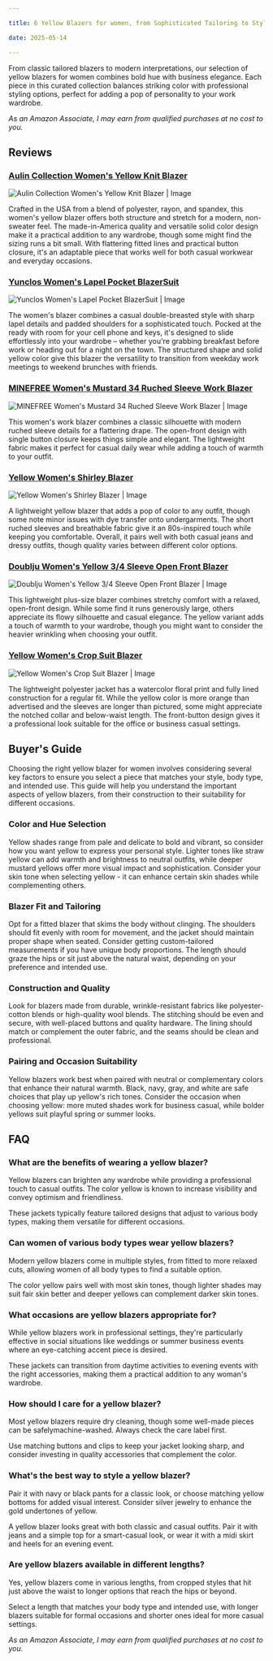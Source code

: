 ```yaml
---

title: 6 Yellow Blazers for women, from Sophisticated Tailoring to Stylish Statement Pieces

date: 2025-05-14

---
```


From classic tailored blazers to modern interpretations, our selection of yellow blazers for women combines bold hue with business elegance. Each piece in this curated collection balances striking color with professional styling options, perfect for adding a pop of personality to your work wardrobe. 

*As an Amazon Associate, I may earn from qualified purchases at no cost to you.*


## Reviews


### [Aulin Collection Women's Yellow Knit Blazer](https://serp.ly/@bar/amazon/Yellow+Blazer+Womens?utm\_term=aulin-collection-womens-yellow-knit-blazer)

![Aulin Collection Women's Yellow Knit Blazer | Image](https://encrypted-tbn1.gstatic.com/shopping?q=tbn:ANd9GcRDRidq2omg5YFaJkTgRchOFvE7Bp3OpbpApqEnGXQhVFyz1JC8viuB-JUOv8RPKIav2xXk4OPhcnUoS4R3AG0RRevQotQ5oA&usqp=CAY)

Crafted in the USA from a blend of polyester, rayon, and spandex, this women's yellow blazer offers both structure and stretch for a modern, non-sweater feel. The made-in-America quality and versatile solid color design make it a practical addition to any wardrobe, though some might find the sizing runs a bit small. With flattering fitted lines and practical button closure, it's an adaptable piece that works well for both casual workwear and everyday occasions. 


### [Yunclos Women's Lapel Pocket BlazerSuit](https://serp.ly/@bar/amazon/Yellow+Blazer+Womens?utm\_term=yunclos-womens-lapel-pocket-blazersuit)

![Yunclos Women's Lapel Pocket BlazerSuit | Image](https://encrypted-tbn0.gstatic.com/shopping?q=tbn:ANd9GcRss9CaFobfotJh64hi5HWvB33Nrq6rpuRo6ZFyD5WRecINO7quBWs1qeEtER1nfjJE20DUohRCjdC\_YXirCyv\_ht4ngrCocw&usqp=CAY)

The women's blazer combines a casual double-breasted style with sharp lapel details and padded shoulders for a sophisticated touch. Pocked at the ready with room for your cell phone and keys, it's designed to slide effortlessly into your wardrobe – whether you're grabbing breakfast before work or heading out for a night on the town. The structured shape and solid yellow color give this blazer the versatility to transition from weekday work meetings to weekend brunches with friends. 


### [MINEFREE Women's Mustard 34 Ruched Sleeve Work Blazer](https://serp.ly/@bar/amazon/Yellow+Blazer+Womens?utm\_term=minefree-womens-mustard-34-ruched-sleeve-work-blazer)

![MINEFREE Women's Mustard 34 Ruched Sleeve Work Blazer | Image](https://encrypted-tbn2.gstatic.com/shopping?q=tbn:ANd9GcTGLxB1-mHtJbHhzKyXohPrLRkCCcfoKOnnrEa93y\_572k6S\_g&usqp=CAY)

This women's work blazer combines a classic silhouette with modern ruched sleeve details for a flattering drape. The open-front design with single button closure keeps things simple and elegant. The lightweight fabric makes it perfect for casual daily wear while adding a touch of warmth to your outfit. 


### [Yellow Women's Shirley Blazer](https://serp.ly/@bar/amazon/Yellow+Blazer+Womens?utm\_term=yellow-womens-shirley-blazer)

![Yellow Women's Shirley Blazer | Image](https://encrypted-tbn1.gstatic.com/shopping?q=tbn:ANd9GcTNjs\_m3HK0iS-RUqDUOU3gTHXXOQLqep9Bkt24zY7D6Uo5qSdZFmzlLMhl49nDr7kpWmizf5ZkPa4EZmgAJT77O-j7oytaYQ&usqp=CAY)

A lightweight yellow blazer that adds a pop of color to any outfit, though some note minor issues with dye transfer onto undergarments. The short ruched sleeves and breathable fabric give it an 80s-inspired touch while keeping you comfortable. Overall, it pairs well with both casual jeans and dressy outfits, though quality varies between different color options. 


### [Doublju Women's Yellow 3/4 Sleeve Open Front Blazer](https://serp.ly/@bar/amazon/Yellow+Blazer+Womens?utm\_term=doublju-womens-yellow-3-4-sleeve-open-front-blazer)

![Doublju Women's Yellow 3/4 Sleeve Open Front Blazer | Image](https://encrypted-tbn2.gstatic.com/shopping?q=tbn:ANd9GcTFhmtfB\_RxcqhNRM3I9mGznuZj1JrM2biFWQCKZUaPdGmoBlbAVjHY-MWz\_fyv0ABE0lop\_GQkMQjD0GXjqLh9-WTZCs7uNA&usqp=CAY)

This lightweight plus-size blazer combines stretchy comfort with a relaxed, open-front design. While some find it runs generously large, others appreciate its flowy silhouette and casual elegance. The yellow variant adds a touch of warmth to your wardrobe, though you might want to consider the heavier wrinkling when choosing your outfit. 


### [Yellow Women's Crop Suit Blazer](https://serp.ly/@bar/amazon/Yellow+Blazer+Womens?utm\_term=yellow-womens-crop-suit-blazer)

![Yellow Women's Crop Suit Blazer | Image](https://encrypted-tbn1.gstatic.com/shopping?q=tbn:ANd9GcSuXVrp0ppk1yHVKoRdYVbmD2-yaebhxKSVKFK4sX6-Aha0mUIfR0xGOC-DtwSFOH2jQh6T5XRyrqbUCJ3S4Vmx-2ywv-1rMA&usqp=CAY)

The lightweight polyester jacket has a watercolor floral print and fully lined construction for a regular fit. While the yellow color is more orange than advertised and the sleeves are longer than pictured, some might appreciate the notched collar and below-waist length. The front-button design gives it a professional look suitable for the office or business casual settings. 


## Buyer's Guide

Choosing the right yellow blazer for women involves considering several key factors to ensure you select a piece that matches your style, body type, and intended use. This guide will help you understand the important aspects of yellow blazers, from their construction to their suitability for different occasions. 


### Color and Hue Selection

Yellow shades range from pale and delicate to bold and vibrant, so consider how you want yellow to express your personal style. Lighter tones like straw yellow can add warmth and brightness to neutral outfits, while deeper mustard yellows offer more visual impact and sophistication. Consider your skin tone when selecting yellow - it can enhance certain skin shades while complementing others. 


### Blazer Fit and Tailoring

Opt for a fitted blazer that skims the body without clinging. The shoulders should fit evenly with room for movement, and the jacket should maintain proper shape when seated. Consider getting custom-tailored measurements if you have unique body proportions. The length should graze the hips or sit just above the natural waist, depending on your preference and intended use. 


### Construction and Quality

Look for blazers made from durable, wrinkle-resistant fabrics like polyester-cotton blends or high-quality wool blends. The stitching should be even and secure, with well-placed buttons and quality hardware. The lining should match or complement the outer fabric, and the seams should be clean and professional. 


### Pairing and Occasion Suitability

Yellow blazers work best when paired with neutral or complementary colors that enhance their natural warmth. Black, navy, gray, and white are safe choices that play up yellow's rich tones. Consider the occasion when choosing yellow: more muted shades work for business casual, while bolder yellows suit playful spring or summer looks. 


## FAQ


### What are the benefits of wearing a yellow blazer?

Yellow blazers can brighten any wardrobe while providing a professional touch to casual outfits. The color yellow is known to increase visibility and convey optimism and friendliness. 

These jackets typically feature tailored designs that adjust to various body types, making them versatile for different occasions. 


### Can women of various body types wear yellow blazers?

Modern yellow blazers come in multiple styles, from fitted to more relaxed cuts, allowing women of all body types to find a suitable option. 

The color yellow pairs well with most skin tones, though lighter shades may suit fair skin better and deeper yellows can complement darker skin tones. 


### What occasions are yellow blazers appropriate for?

While yellow blazers work in professional settings, they're particularly effective in social situations like weddings or summer business events where an eye-catching accent piece is desired. 

These jackets can transition from daytime activities to evening events with the right accessories, making them a practical addition to any woman's wardrobe. 


### How should I care for a yellow blazer?

Most yellow blazers require dry cleaning, though some well-made pieces can be safelymachine-washed. Always check the care label first. 

Use matching buttons and clips to keep your jacket looking sharp, and consider investing in quality accessories that complement the color. 


### What's the best way to style a yellow blazer?

Pair it with navy or black pants for a classic look, or choose matching yellow bottoms for added visual interest. Consider silver jewelry to enhance the gold undertones of yellow. 

A yellow blazer looks great with both classic and casual outfits. Pair it with jeans and a simple top for a smart-casual look, or wear it with a midi skirt and heels for an evening event. 


### Are yellow blazers available in different lengths?

Yes, yellow blazers come in various lengths, from cropped styles that hit just above the waist to longer options that reach the hips or beyond. 

Select a length that matches your body type and intended use, with longer blazers suitable for formal occasions and shorter ones ideal for more casual settings. 

*As an Amazon Associate, I may earn from qualified purchases at no cost to you.*
